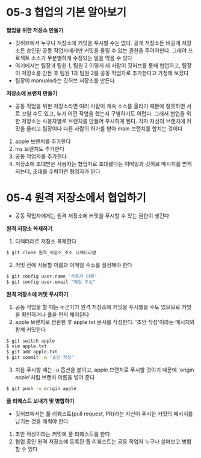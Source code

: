 # 05-3 협업의 기본 알아보기

**협업을 위한 저장소 만들기**
- 깃허브에서 누구나 저장소에 커밋을 푸시할 수는 없다. 공개 저장소든 비공개 저장소든 승인된 공동 작업자에게만 커밋을 올릴 수 있는 권한을 주어야한다. 그래야 프로젝트 소스가 무분별하게 수정되는 일을 막을 수 있다
- 여기에서는 팀장과 팀원 1, 팀원 2 이렇게 세 사람이 깃허브를 통해 협업하고, 팀장이 저장소를 만든 후 팀원 1과 팀원 2를 공동 작업자로 추가한다고 가정해 보겠다
- 팀장이 manuals라는 깃허브 저장소를 만든다

**저장소에 브랜치 만들기**
- 공동 작업을 위한 저장소라면 여러 사람이 계속 소스를 올리기 때문에 잘못하면 서로 꼬일 수도 있고, 누가 어떤 작업을 했는지 구별하기도 어렵다. 그래서 협업을 위한 저장소는 사용자별로 브랜치를 만들어 푸시하게 된다. 각자 자신의 브랜치에 커밋을 올리고 팀장이나 다른 사람의 허가를 받아 main 브랜치를 합치는 것이다
1. apple 브랜치를 추가한다
2. ms 브랜치도 추가한다
3. 공동 작업자를 추가한다
4. 저장소에 초대받은 사용자는 협업자로 초대됐다는 이메일과 깃허브 메시지를 받게 되는데, 초대를 수락하면 협업자가 된다

# 05-4 원격 저장소에서 협업하기
- 공동 작업자에게는 원격 저장소에 커밋을 푸시할 수 있는 권한이 생긴다

**원격 저장소 복제하기**
1. 디렉터리로 저장소 복제한다
```bash
$ git clone 원격_저장소_주소 디렉터리명
```
2. 커밋 전에 사용할 이름과 이메일 주소를 설정해야 한다
```bash
$ git config user.name "사용자 이름"
$ git config user.email "메일 주소"
```
**원격 저장소에 커밋 푸시하기**
1. 공동 작업을 할 때는 누군가가 원격 저장소에 커밋을 푸시했을 수도 있으므로 커밋을 확인하거나 풀을 먼저 해야된다
2. apple 브랜치로 전환한 후 apple.txt 문서를 작성한다. '초안 작성'이라는 메시지와 함께 커밋한다
```bash
$ git switch apple
$ vim apple.txt
$ git add apple.txt
$ git commit -m "초안 작성"
```
3. 처음 푸시할 때는 -u 옵션을 붙이고, apple 브랜치로 푸시할 것이기 때문에 'origin apple'처럼 브랜치 이름을 넣어 준다
```bash
$ git push -u origin apple
```
**풀 리퀘스트 보내기 및 병합하기**
- 깃허브에서는 풀 리퀘스트(pull request, PR)라는 자신이 푸시한 커밋의 메시지를 남기는 것을 해줘야 한다
1. 초안 작성이라는 커밋에 풀 리퀘스트를 한다
2. 협업 중인 원격 저장소에 등록된 풀 리퀘스트는 공동 작업자 누구나 살펴보고 병합할 수 있다